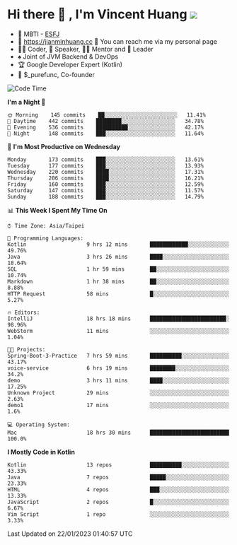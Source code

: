 # Hi there 👋 , I'm Vincent Huang ![](https://komarev.com/ghpvc/?username=Jian-Min-Huang)
- 👀 MBTI - [ESFJ](https://www.16personalities.com/esfj-personality)
- 💎 https://jianminhuang.cc 🙋 You can reach me via my personal page
- 👨‍💻 Coder, 🎤 Speaker, 👨‍🏫 Mentor and 🚀 Leader
- ♠️ Joint of JVM Backend & DevOps
- 🏆 Google Developer Expert (Kotlin)
- 💼 $_purefunc, Co-founder

<!--START_SECTION:waka-->
![Code Time](http://img.shields.io/badge/Code%20Time-1%2C467%20hrs%2023%20mins-blue)

**I'm a Night 🦉** 

```text
🌞 Morning    145 commits    ██░░░░░░░░░░░░░░░░░░░░░░░   11.41% 
🌆 Daytime    442 commits    ████████░░░░░░░░░░░░░░░░░   34.78% 
🌃 Evening    536 commits    ██████████░░░░░░░░░░░░░░░   42.17% 
🌙 Night      148 commits    ███░░░░░░░░░░░░░░░░░░░░░░   11.64%

```
📅 **I'm Most Productive on Wednesday** 

```text
Monday       173 commits    ███░░░░░░░░░░░░░░░░░░░░░░   13.61% 
Tuesday      177 commits    ███░░░░░░░░░░░░░░░░░░░░░░   13.93% 
Wednesday    220 commits    ████░░░░░░░░░░░░░░░░░░░░░   17.31% 
Thursday     206 commits    ████░░░░░░░░░░░░░░░░░░░░░   16.21% 
Friday       160 commits    ███░░░░░░░░░░░░░░░░░░░░░░   12.59% 
Saturday     147 commits    ███░░░░░░░░░░░░░░░░░░░░░░   11.57% 
Sunday       188 commits    ███░░░░░░░░░░░░░░░░░░░░░░   14.79%

```


📊 **This Week I Spent My Time On** 

```text
⌚︎ Time Zone: Asia/Taipei

💬 Programming Languages: 
Kotlin                   9 hrs 12 mins       ████████████░░░░░░░░░░░░░   49.76% 
Java                     3 hrs 26 mins       ████░░░░░░░░░░░░░░░░░░░░░   18.64% 
SQL                      1 hr 59 mins        ██░░░░░░░░░░░░░░░░░░░░░░░   10.74% 
Markdown                 1 hr 38 mins        ██░░░░░░░░░░░░░░░░░░░░░░░   8.88% 
HTTP Request             58 mins             █░░░░░░░░░░░░░░░░░░░░░░░░   5.27%

🔥 Editors: 
IntelliJ                 18 hrs 18 mins      ████████████████████████░   98.96% 
WebStorm                 11 mins             ░░░░░░░░░░░░░░░░░░░░░░░░░   1.04%

🐱‍💻 Projects: 
Spring-Boot-3-Practice   7 hrs 59 mins       ██████████░░░░░░░░░░░░░░░   43.17% 
voice-service            6 hrs 19 mins       ████████░░░░░░░░░░░░░░░░░   34.2% 
demo                     3 hrs 11 mins       ████░░░░░░░░░░░░░░░░░░░░░   17.25% 
Unknown Project          29 mins             ░░░░░░░░░░░░░░░░░░░░░░░░░   2.63% 
demo1                    17 mins             ░░░░░░░░░░░░░░░░░░░░░░░░░   1.6%

💻 Operating System: 
Mac                      18 hrs 30 mins      █████████████████████████   100.0%

```

**I Mostly Code in Kotlin** 

```text
Kotlin                   13 repos            ██████████░░░░░░░░░░░░░░░   43.33% 
Java                     7 repos             █████░░░░░░░░░░░░░░░░░░░░   23.33% 
HTML                     4 repos             ███░░░░░░░░░░░░░░░░░░░░░░   13.33% 
JavaScript               2 repos             █░░░░░░░░░░░░░░░░░░░░░░░░   6.67% 
Vim Script               1 repo              ░░░░░░░░░░░░░░░░░░░░░░░░░   3.33%

```



 Last Updated on 22/01/2023 01:40:57 UTC
<!--END_SECTION:waka-->

